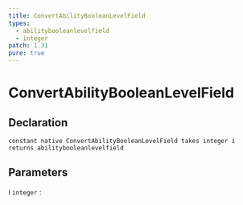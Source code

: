 ```yaml
---
title: ConvertAbilityBooleanLevelField
types:
  - abilitybooleanlevelfield
  - integer
patch: 1.31
pure: true
---
```


# ConvertAbilityBooleanLevelField

## Declaration

```jass
constant native ConvertAbilityBooleanLevelField takes integer i returns abilitybooleanlevelfield
```

## Parameters
i `integer`
: 
